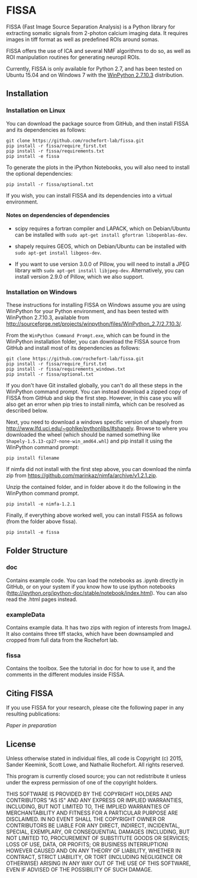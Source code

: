 FISSA
=====

FISSA (Fast Image Source Separation Analysis) is a Python library for extracting
somatic signals from 2-photon calcium imaging data.
It requires images in tiff format as well as predefined ROIs around somas. 

FISSA offers the use of ICA and several NMF algorithms to do so, as well as 
ROI manipulation routines for generating neuropil ROIs. 

Currently, FISSA is only available for Python 2.7, and has been tested on
Ubuntu 15.04 and on Windows 7 with the
[WinPython 2.7.10.3](http://sourceforge.net/projects/winpython/files/WinPython_2.7/2.7.10.3/)
distribution.


Installation
------------

### Installation on Linux

You can download the package source from GitHub, and then install FISSA and its 
dependencies as follows:
```unix
git clone https://github.com/rochefort-lab/fissa.git
pip install -r fissa/require_first.txt
pip install -r fissa/requirements.txt
pip install -e fissa
```

To generate the plots in the iPython Notebooks, you will also need to install
the optional dependencies:
```unix
pip install -r fissa/optional.txt
```

If you wish, you can install FISSA and its dependencies into a virtual
environment.

#### Notes on dependencies of dependencies

* scipy requires a fortran compiler and LAPACK, which on Debian/Ubuntu can be
  installed with `sudo apt-get install gfortran libopenblas-dev`.

* shapely requires GEOS, which on Debian/Ubuntu can be installed with
  `sudo apt-get install libgeos-dev`.

* If you want to use version 3.0.0 of Pillow, you will need to install a JPEG
  library with `sudo apt-get install libjpeg-dev`. Alternatively, you can
  install version 2.9.0 of Pillow, which we also support.


### Installation on Windows

These instructions for installing FISSA on Windows assume you are using
WinPython for your Python environment, and has been tested with
WinPython 2.7.10.3, available from
<http://sourceforge.net/projects/winpython/files/WinPython_2.7/2.7.10.3/>.

From the `WinPython Command Prompt.exe`, which can be found in the WinPython
installation folder, you can download the FISSA source from GitHub and install
most of its dependencies as follows:
```unix
git clone https://github.com/rochefort-lab/fissa.git
pip install -r fissa/require_first.txt
pip install -r fissa/requirements_windows.txt
pip install -r fissa/optional.txt
```

If you don't have Git installed globally, you can't do all these steps in the
WinPython command prompt.
You can instead download a zipped copy of FISSA from GitHub and skip the first
step.
However, in this case you will also get an error when pip tries to install
nimfa, which can be resolved as described below.

Next, you need to download a windows specific version of shapely from
<http://www.lfd.uci.edu/~gohlke/pythonlibs/#shapely>.
Browse to where you downloaded the wheel (which should be named something like
`Shapely‑1.5.13‑cp27‑none‑win_amd64.whl`) and pip install it using the WinPython
command prompt:
```unix
pip install filename
```

If nimfa did not install with the first step above, you can download 
the nimfa zip from <https://github.com/marinkaz/nimfa/archive/v1.2.1.zip>.

Unzip the contained folder, and in folder above it do the following in 
the WinPython command prompt.
```unix
pip install -e nimfa-1.2.1
```

Finally, if everything above worked well, you can install FISSA as 
follows (from the folder above fissa).
```unix
pip install -e fissa
```


Folder Structure
----------------

### doc
Contains example code. You can load the notebooks as .ipynb directly in GitHub, 
or on your system if you know how to use ipython notebooks 
(http://ipython.org/ipython-doc/stable/notebook/index.html). 
You can also read the .html pages instead. 

### exampleData
Contains example data. It has two zips with region of interests from ImageJ. 
It also contains three tiff stacks, which have been downsampled and cropped 
from full data from the Rochefort lab. 

### fissa
Contains the toolbox. See the tutorial in doc for how to use it, and the
comments in the different modules inside FISSA.


Citing FISSA
------------

If you use FISSA for your research, please cite the following paper 
in any resulting publications:

_Paper in preparation_


License
-------

Unless otherwise stated in individual files, all code is
Copyright (c) 2015, Sander Keemink, Scott Lowe, and Nathalie Rochefort.
All rights reserved.

This program is currently closed source; you can not redistribute it unless
under the express permission of one of the copyright holders.

THIS SOFTWARE IS PROVIDED BY THE COPYRIGHT HOLDERS AND CONTRIBUTORS "AS IS"
AND ANY EXPRESS OR IMPLIED WARRANTIES, INCLUDING, BUT NOT LIMITED TO, THE
IMPLIED WARRANTIES OF MERCHANTABILITY AND FITNESS FOR A PARTICULAR PURPOSE
ARE DISCLAIMED. IN NO EVENT SHALL THE COPYRIGHT OWNER OR CONTRIBUTORS BE
LIABLE FOR ANY DIRECT, INDIRECT, INCIDENTAL, SPECIAL, EXEMPLARY, OR
CONSEQUENTIAL DAMAGES (INCLUDING, BUT NOT LIMITED TO, PROCUREMENT OF
SUBSTITUTE GOODS OR SERVICES; LOSS OF USE, DATA, OR PROFITS; OR BUSINESS
INTERRUPTION) HOWEVER CAUSED AND ON ANY THEORY OF LIABILITY, WHETHER IN
CONTRACT, STRICT LIABILITY, OR TORT (INCLUDING NEGLIGENCE OR OTHERWISE)
ARISING IN ANY WAY OUT OF THE USE OF THIS SOFTWARE, EVEN IF ADVISED OF THE
POSSIBILITY OF SUCH DAMAGE.
